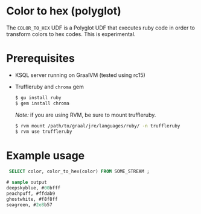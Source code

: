 # Color to hex (polyglot)
The `COLOR_TO_HEX` UDF is a Polyglot UDF that executes ruby code in order to transform colors to hex codes. This is experimental.

# Prerequisites
- KSQL server running on GraalVM (tested using rc15)
- Truffleruby and `chroma` gem
  ```bash
  $ gu install ruby
  $ gem install chroma
  ```
  
  _Note:_ if you are using RVM, be sure to mount truffleruby.
  ```bash
  $ rvm mount /path/to/graal/jre/languages/ruby/ -n truffleruby
  $ rvm use truffleruby
  ```

# Example usage
```sql
 SELECT color, color_to_hex(color) FROM SOME_STREAM ;

# sample output
deepskyblue, #00bfff
peachpuff, #ffdab9
ghostwhite, #f8f8ff
seagreen, #2e8b57
```
